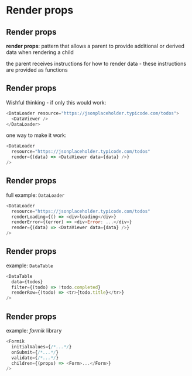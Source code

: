 # Render props

## Render props

**render props**: pattern that allows a parent to provide additional or derived data when rendering a child

the parent receives instructions for how to render data - these instructions are provided as functions

## Render props

Wishful thinking - if only this would work:

```js
<DataLoader resource="https://jsonplaceholder.typicode.com/todos">
  <DataViewer />
</DataLoader>
```

one way to make it work:

```js
<DataLoader
  resource="https://jsonplaceholder.typicode.com/todos"
  render={(data) => <DataViewer data={data} />}
/>
```

## Render props

full example: `DataLoader`

```js
<DataLoader
  resource="https://jsonplaceholder.typicode.com/todos"
  renderLoading={() => <div>loading</div>}
  renderError={(error) => <div>Error: ...</div>}
  render={(data) => <DataViewer data={data} />}
/>
```

## Render props

example: `DataTable`

```js
<DataTable
  data={todos}
  filter={(todo) => !todo.completed}
  renderRow={(todo) => <tr>{todo.title}</tr>}
/>
```

## Render props

example: _formik_ library

```js
<Formik
  initialValues={/*...*/}
  onSubmit={/*...*/}
  validate={/*...*/}
  children={(props) => <Form>...</Form>}
/>
```
